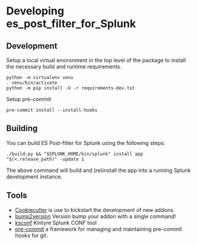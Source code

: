 # Developing es_post_filter_for_Splunk

## Development

Setup a local virtual environment in the top level of the package to install the necessary build and runtime requirements.

    python -m virtualenv venv
    . venv/bin/activate
    python -m pip install -U -r requirements-dev.txt

Setup pre-commit

    pre-commit install --install-hooks

## Building

You can build ES Post-filter for Splunk using the following steps:

    ./build.py && "$SPLUNK_HOME/bin/splunk" install app "$(<.release_path)" -update 1

The above command will build and (re)install the app into a running Splunk development instance.

## Tools

 * [Cookiecutter](https://github.com/audreyr/cookiecutter) is use to kickstart the development of new addons.
 * [bump2version](https://pypi.org/project/bump2version/) Version bump your addon with a single command!
 * [ksconf](https://ksconf.readthedocs.io/) Kintyre Splunk CONF tool
 * [pre-commit](https://pre-commit.com/) a framework for managing and maintaining pre-commit hooks for git.
